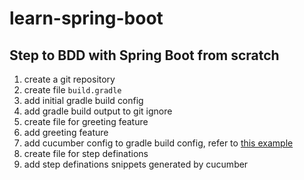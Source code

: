 # learn-spring-boot

## Step to BDD with Spring Boot from scratch

1. create a git repository
1. create file `build.gradle`
1. add initial gradle build config
1. add gradle build output to git ignore
1. create file for greeting feature
1. add greeting feature
1. add cucumber config to gradle build config, refer to [this example](https://github.com/cucumber/cucumber-jvm/blob/master/examples/java-gradle/build.gradle)
1. create file for step definations
1. add step definations snippets generated by cucumber